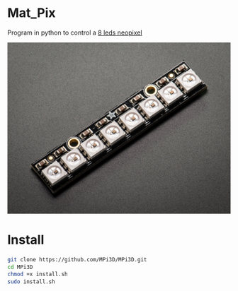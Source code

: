# Mat_Pix

Program in python to control a [8 leds neopixel](https://www.adafruit.com/product/1426)

[![Mat Pix](/mat_pix.jpg)](https://www.adafruit.com/product/1426)

# Install

``` sh
git clone https://github.com/MPi3D/MPi3D.git
cd MPi3D
chmod +x install.sh
sudo install.sh
```
